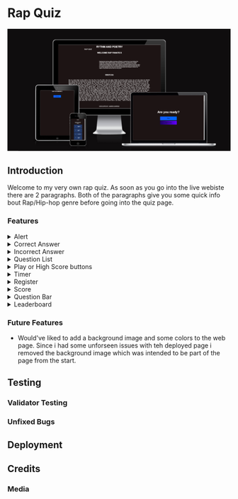 # Rap Quiz
![Alt text](assets/images/am%20i%20responsive.png)


## Introduction

Welcome to my very own rap quiz. As soon as you go into the live webiste there are 2 paragraphs.
Both of the paragraphs give you some quick info bout Rap/Hip-hop genre before going into the quiz page.


### Features



<details>
<summary>Alert</summary>

Alert after the time has run out.


![Alt text](assets/images/alert.png)
</details>




<details>
<summary>Correct Answer</summary>
The correct answer turns green.


![Alt text](assets/images/green.png)
</details>






<details>
<summary>Incorrect Answer</summary>
The incorrect answer turns red.


![Alt text](assets/images/red.png)
</details>







<details>
<summary>Question List</summary>
The questions are randomized and have hover effect.


![Alt text](assets/images/quizlist.PNG)
</details>





<details>
<summary>Play or High Score buttons</summary>
The buttons take you to the quiz or to thte high score page.


![Alt text](assets/images/quiz%20page.PNG)
</details>





<details>
<summary>Timer</summary>



![Alt text](assets/images/timer.PNG)
</details>






<details>
<summary>Register</summary>
Register Your name/Try again or Go to the home page


![Alt text](assets/images/end.png%0D) 


</details>




<details>
<summary>Score</summary>


![Alt text](assets/images/score.PNG)


</details>






<details>
<summary>Question Bar</summary>


![Alt text](assets/images/qBar.PNG)


</details>





<details>
<summary>Leaderboard</summary>



![Alt text](assets/images/score-name-points.png)


</details>




### Future Features
- Would've liked to add a background image and some colors to the web page. Since i had some unforseen issues with teh deployed page i removed the background image which was intended to be part of the page from the start.


## Testing 


### Validator Testing 


### Unfixed Bugs


## Deployment



## Credits 
 

### Media

